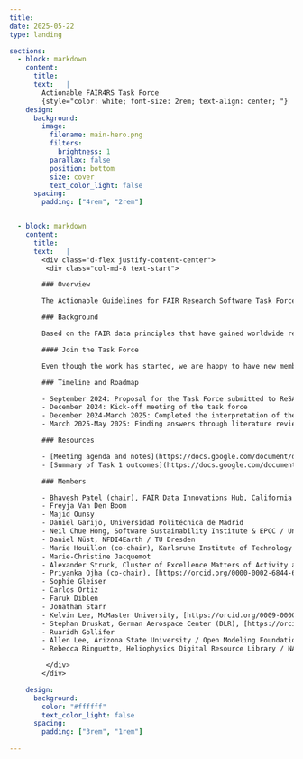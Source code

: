 ```yaml
---
title:
date: 2025-05-22
type: landing

sections:
  - block: markdown
    content:
      title: 
      text:   |
        Actionable FAIR4RS Task Force
        {style="color: white; font-size: 2rem; text-align: center; "}
    design:
      background:
        image:
          filename: main-hero.png
          filters:
            brightness: 1
          parallax: false
          position: bottom
          size: cover
          text_color_light: false      
      spacing:
        padding: ["4rem", "2rem"]        


  - block: markdown
    content:
      title:
      text:   |
        <div class="d-flex justify-content-center">
         <div class="col-md-8 text-start">   

        ### Overview

        The Actionable Guidelines for FAIR Research Software Task Force is **aiming to establish guidelines that are easy to follow and implement** by researchers for making their research software Findable, Accessible, Interoperable, and Reusable (FAIR) in line with the [FAIR principles for Research software (FAIR4RS Principles)](https://doi.org/10.1038/s41597-022-01710-x). The Task Force was initiated in December 2024 and is aiming to release a first draft of the guidelines by the end of 2025. All the outcomes of the task force will be openly shared under the CC-BY-4.0 license.

        ### Background

        Based on the FAIR data principles that have gained worldwide recognition and adoption, the FAIR4RS principles provide a framework for making research software optimally reusable by both humans and machines. They provide an answer to the question “What are some principles everyone should follow to make their research software conveniently reusable by others?”. The FAIR4RS principles are, by design, meant to be aspirational and only provide general instructions. There have been efforts to establish actionable guidelines based on the FAIR4RS principles, such as the [FAIR Biomedical Research Software (FAIR-BioRS) guidelines](https://doi.org/10.1038/s41597-023-02463-x), but they are domain-specific and lack large community inputs. Actionable guidelines are lacking such that researchers can follow them to practically make their software FAIR. Therefore, the aims of this Task Force are to 1) Develop actionable, easy-to-follow, and easy-to-implement guidelines that are applicable across scientific disciplines and 2) To do so through broad community effort to account for the nuances and needs across disciplines and geographic locations.  

        #### Join the Task Force

        Even though the work has started, we are happy to have new members join and contribute to this critical effort. If you are interested, email [bpatel@calmi2.org](mailto:bpatel@calmi2.org).  

        ### Timeline and Roadmap

        - September 2024: Proposal for the Task Force submitted to ReSA
        - December 2024: Kick-off meeting of the task force
        - December 2024-March 2025: Completed the interpretation of the FAIR4RS principles. Overview and outcomes are provided in [this document](https://docs.google.com/document/d/1xZsRmllP1_cusDepGZjf80F9soM-fxrFz3HLsd2ER98/edit?usp=sharing).
        - March 2025-May 2025: Finding answers through literature review, discussions with experts, etc. to outstanding questions for implementing the FAIR4RS principles. Status: On going.

        ### Resources

        - [Meeting agenda and notes](https://docs.google.com/document/d/1NmdhTdvFviYSsYjKVVRbAoJPzd8NYIUp1GmjlqWp52Q/edit?usp=sharing)
        - [Summary of Task 1 outcomes](https://docs.google.com/document/d/1xZsRmllP1_cusDepGZjf80F9soM-fxrFz3HLsd2ER98/edit?usp=sharing)

        ### Members

        - Bhavesh Patel (chair), FAIR Data Innovations Hub, California Medical Innovations Institute, [https://orcid.org/0000-0002-0307-262X](https://orcid.org/0000-0002-0307-262X)
        - Freyja Van Den Boom
        - Majid Ounsy
        - Daniel Garijo, Universidad Politécnica de Madrid
        - Neil Chue Hong, Software Sustainability Institute & EPCC / University of Edinburgh
        - Daniel Nüst, NFDI4Earth / TU Dresden
        - Marie Houillon (co-chair), Karlsruhe Institute of Technology
        - Marie-Christine Jacquemot
        - Alexander Struck, Cluster of Excellence Matters of Activity at Humboldt-Universitaet zu Berlin, [https://orcid.org/0000-0002-1173-9228](https://orcid.org/0000-0002-1173-9228)
        - Priyanka Ojha (co-chair), [https://orcid.org/0000-0002-6844-6493](https://orcid.org/0000-0002-6844-6493)
        - Sophie Gleiser
        - Carlos Ortiz
        - Faruk Diblen
        - Jonathan Starr
        - Kelvin Lee, McMaster University, [https://orcid.org/0009-0000-7340-3204](https://orcid.org/0009-0000-7340-3204)
        - Stephan Druskat, German Aerospace Center (DLR), [https://orcid.org/0000-0003-4925-7248](https://orcid.org/0000-0003-4925-7248)
        - Ruaridh Gollifer
        - Allen Lee, Arizona State University / Open Modeling Foundation / CoMSES.Net
        - Rebecca Ringuette, Heliophysics Digital Resource Library / NASA Goddard

         </div>
        </div>  

    design:
      background:
        color: "#ffffff"
        text_color_light: false
      spacing:
        padding: ["3rem", "1rem"]         
                
---
```


